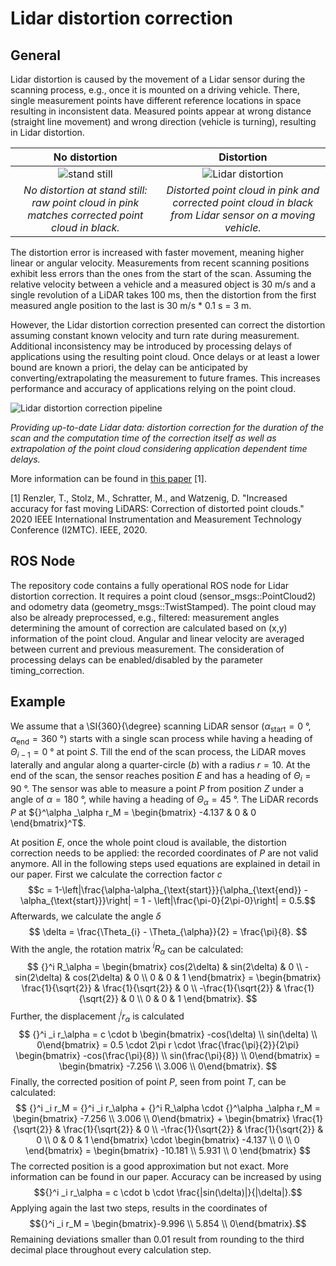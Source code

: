 # Lidar distortion correction

## General

Lidar distortion is caused by the movement of a Lidar sensor during the scanning process, e.g., once it is mounted on a driving vehicle.
There, single measurement points have different reference locations in space resulting in inconsistent data.
Measured points appear at wrong distance (straight line movement) and wrong direction (vehicle is turning), resulting in Lidar distortion.

No distortion           |  Distortion
:-------------------------:|:-------------------------:
![stand still](https://github.com/autonomousracing-ai/lidar_distortion_correction/blob/main/figures/stand_still.png) | ![Lidar distortion](https://github.com/autonomousracing-ai/lidar_distortion_correction/blob/main/figures/distortion.png)
*No distortion at stand still: raw point cloud in pink matches corrected point cloud in black.* | *Distorted point cloud in pink and corrected point cloud in black from Lidar sensor on a moving vehicle.*

The distortion error is increased with faster movement, meaning higher linear or angular velocity.
Measurements from recent scanning positions exhibit less errors than the ones from the start of the scan.
Assuming the relative velocity between a vehicle and a measured object is 30 m/s and a single revolution of a LiDAR takes 100 ms, then the distortion from the first measured angle position to the last is 30 m/s * 0.1 s = 3 m.

However, the Lidar distortion correction presented can correct the distortion assuming constant known velocity and turn rate during measurement.
Additional inconsistency may be introduced by processing delays of applications using the resulting point cloud.
Once delays or at least a lower bound are known a priori, the delay can be anticipated by converting/extrapolating the measurement to future frames.
This increases performance and accuracy of applications relying on the point cloud.

![Lidar distortion correction pipeline](https://github.com/autonomousracing-ai/lidar_distortion_correction/blob/main/figures/distortion_correction_pipeline.png)

*Providing up-to-date Lidar data: distortion correction for the duration of the scan and the computation time of the correction itself as well as extrapolation of the point cloud considering application dependent time delays.*

More information can be found in [this paper](https://ieeexplore.ieee.org/document/9128372) [1].

[1] Renzler, T., Stolz, M., Schratter, M., and Watzenig, D. "Increased accuracy for fast moving LiDARS: Correction of distorted point clouds." 2020 IEEE International Instrumentation and Measurement Technology Conference (I2MTC). IEEE, 2020.


## ROS Node

The repository code contains a fully operational ROS node for Lidar distortion correction.
It requires a point cloud (sensor_msgs::PointCloud2) and odometry data (geometry_msgs::TwistStamped).
The point cloud may also be already preprocessed, e.g., filtered: measurement angles determining the amount of correction are calculated based on (x,y) information of the point cloud.
Angular and linear velocity are averaged between current and previous measurement.
The consideration of processing delays can be enabled/disabled by the parameter timing_correction.

## Example

We assume that a \SI{360}{\degree} scanning LiDAR sensor ($\alpha_{\text{start}} = \SI{0}{\degree}$, $\alpha_{\text{end}}=\SI{360}{\degree}$) starts with a single scan process while having a heading of $\Theta_{i-1} = \SI{0}{\degree}$ at point $S$.
Till the end of the scan process, the LiDAR moves laterally and angular along a quarter-circle ($b$) with a radius $r=10$.
At the end of the scan, the sensor reaches position $E$ and has a heading of $\Theta_{i} = \SI{90}{\degree}$.
The sensor was able to measure a point $P$ from position $Z$ under a angle of $\alpha = \SI{180}{\degree}$, while having a heading of $\Theta_\alpha = \SI{45}{\degree}$.
The LiDAR records $P$ at ${}^\alpha _\alpha r_M =  \begin{bmatrix} -4.137 & 0 & 0 \end{bmatrix}^T$.

At position $E$, once the whole point cloud is available, the distortion correction needs to be applied: the recorded coordinates of $P$ are not valid anymore.
All in the following steps used equations are explained in detail in our paper.
First we calculate the correction factor $c$
$$c = 1-\left|\frac{\alpha-\alpha_{\text{start}}}{\alpha_{\text{end}} - \alpha_{\text{start}}}\right| = 1 - \left|\frac{\pi-0}{2\pi-0}\right| = 0.5.$$
Afterwards, we calculate the angle $\delta$
$$ \delta = \frac{\Theta_{i} - \Theta_{\alpha}}{2} = \frac{\pi}{8}. $$
With the angle, the rotation matrix ${}^i R_\alpha$ can be calculated:
$$
	{}^i R_\alpha = \begin{bmatrix}
	cos(2\delta) & sin(2\delta) & 0 \\
	-sin(2\delta) & cos(2\delta) & 0 \\
	0 & 0 & 1
	\end{bmatrix} = \begin{bmatrix}
	\frac{1}{\sqrt{2}} & \frac{1}{\sqrt{2}} & 0 \\
	-\frac{1}{\sqrt{2}} & \frac{1}{\sqrt{2}} & 0 \\
	0 & 0 & 1
	\end{bmatrix}.
$$
Further, the displacement ${}^i _i r_\alpha$ is calculated
$$
	{}^i _i r_\alpha = c \cdot b 
	\begin{bmatrix} -cos(\delta) \\ sin(\delta) \\ 0\end{bmatrix} =
	0.5 \cdot 2\pi r \cdot \frac{\frac{\pi}{2}}{2\pi}
	\begin{bmatrix} -cos(\frac{\pi}{8}) \\ sin(\frac{\pi}{8}) \\ 0\end{bmatrix} =
	\begin{bmatrix} -7.256 \\ 3.006 \\ 0\end{bmatrix}.	
$$
Finally, the corrected position of point $P$, seen from point $T$, can be calculated:
$$
	{}^i _i r_M = {}^i _i r_\alpha + {}^i R_\alpha \cdot {}^\alpha _\alpha r_M =
	\begin{bmatrix} -7.256 \\ 3.006 \\ 0\end{bmatrix} + 
	\begin{bmatrix}
	\frac{1}{\sqrt{2}} & \frac{1}{\sqrt{2}} & 0 \\
	-\frac{1}{\sqrt{2}} & \frac{1}{\sqrt{2}} & 0 \\
	0 & 0 & 1
	\end{bmatrix} \cdot 
	\begin{bmatrix} -4.137 \\ 0 \\ 0 \end{bmatrix} =
	\begin{bmatrix} -10.181 \\ 5.931 \\ 0 \end{bmatrix}
$$
The corrected position is a good approximation but not exact.
More information can be found in our paper.
Accuracy can be increased by using
$${}^i _i r_\alpha = c \cdot b \cdot \frac{|sin(\delta)|}{|\delta|}.$$
Applying again the last two steps, results in the coordinates of 
$${}^i _i r_M = \begin{bmatrix}-9.996 \\ 5.854 \\ 0\end{bmatrix}.$$
Remaining deviations smaller than 0.01 result from rounding to the third decimal place throughout every calculation step.